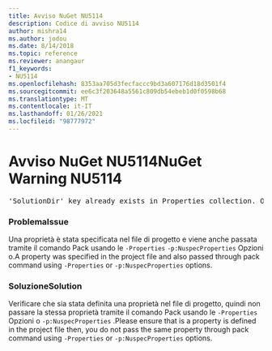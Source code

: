 ```yaml
---
title: Avviso NuGet NU5114
description: Codice di avviso NU5114
author: mishra14
ms.author: jodou
ms.date: 8/14/2018
ms.topic: reference
ms.reviewer: anangaur
f1_keywords:
- NU5114
ms.openlocfilehash: 8353aa705d3fecfaccc9bd3a607176d18d3501f4
ms.sourcegitcommit: ee6c3f203648a5561c809db54ebeb1d0f0598b68
ms.translationtype: MT
ms.contentlocale: it-IT
ms.lasthandoff: 01/26/2021
ms.locfileid: "98777972"
---
```

# <a name="nuget-warning-nu5114"></a><span data-ttu-id="1b90c-103">Avviso NuGet NU5114</span><span class="sxs-lookup"><span data-stu-id="1b90c-103">NuGet Warning NU5114</span></span>
<pre>'SolutionDir' key already exists in Properties collection. Overriding value.</pre>

### <a name="issue"></a><span data-ttu-id="1b90c-104">Problema</span><span class="sxs-lookup"><span data-stu-id="1b90c-104">Issue</span></span>

<span data-ttu-id="1b90c-105">Una proprietà è stata specificata nel file di progetto e viene anche passata tramite il comando Pack usando le `-Properties` `-p:NuspecProperties` Opzioni o.</span><span class="sxs-lookup"><span data-stu-id="1b90c-105">A property was specified in the project file and also passed through pack command using `-Properties` or `-p:NuspecProperties` options.</span></span> 


### <a name="solution"></a><span data-ttu-id="1b90c-106">Soluzione</span><span class="sxs-lookup"><span data-stu-id="1b90c-106">Solution</span></span>

<span data-ttu-id="1b90c-107">Verificare che sia stata definita una proprietà nel file di progetto, quindi non passare la stessa proprietà tramite il comando Pack usando le `-Properties` Opzioni o `-p:NuspecProperties` .</span><span class="sxs-lookup"><span data-stu-id="1b90c-107">Please ensure that is a property is defined in the project file then, you do not pass the same property through pack command using `-Properties` or `-p:NuspecProperties` options.</span></span> 


